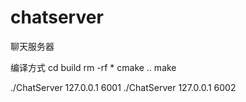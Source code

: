 # chatserver
聊天服务器

编译方式
cd build
rm -rf *
cmake ..
make

./ChatServer 127.0.0.1 6001    ./ChatServer 127.0.0.1 6002

